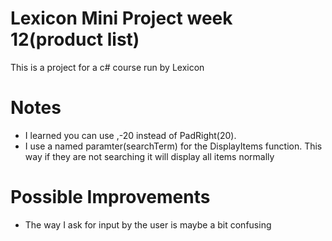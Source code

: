 # Lexicon Mini Project week 12(product list)
This is a project for a c# course run by Lexicon

# Notes
- I learned you can use ,-20 instead of PadRight(20).
- I use a named paramter(searchTerm) for the DisplayItems function. This way if they are not searching it will display all items normally

# Possible Improvements
- The way I ask for input by the user is maybe a bit confusing
